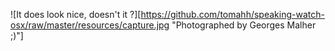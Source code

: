 ![It does look nice, doesn't it ?][https://github.com/tomahh/speaking-watch-osx/raw/master/resources/capture.jpg "Photographed by Georges Malher ;)"]
